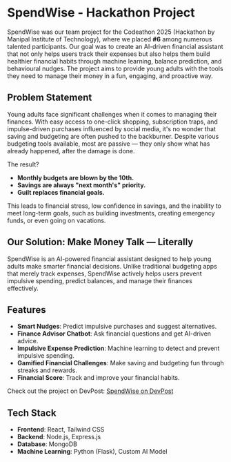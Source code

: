 # SpendWise - Hackathon Project

SpendWise was our team project for the Codeathon 2025 (Hackathon by Manipal Institute of Technology), where we placed **#6** among numerous talented participants. Our goal was to create an AI-driven financial assistant that not only helps users track their expenses but also helps them build healthier financial habits through machine learning, balance prediction, and behavioural nudges. The project aims to provide young adults with the tools they need to manage their money in a fun, engaging, and proactive way.

## Problem Statement

Young adults face significant challenges when it comes to managing their finances. With easy access to one-click shopping, subscription traps, and impulse-driven purchases influenced by social media, it's no wonder that saving and budgeting are often pushed to the backburner. Despite various budgeting tools available, most are passive — they only show what has already happened, after the damage is done.

The result?  
- **Monthly budgets are blown by the 10th.**  
- **Savings are always "next month's" priority.**  
- **Guilt replaces financial goals.**

This leads to financial stress, low confidence in savings, and the inability to meet long-term goals, such as building investments, creating emergency funds, or even going on vacations.

## Our Solution: Make Money Talk — Literally

SpendWise is an AI-powered financial assistant designed to help young adults make smarter financial decisions. Unlike traditional budgeting apps that merely track expenses, SpendWise actively helps users prevent impulsive spending, predict balances, and manage their finances effectively.

## Features

- **Smart Nudges**: Predict impulsive purchases and suggest alternatives.
- **Finance Advisor Chatbot**: Ask financial questions and get AI-driven advice.
- **Impulsive Expense Prediction**: Machine learning to detect and prevent impulsive spending.
- **Gamified Financial Challenges**: Make saving and budgeting fun through streaks and rewards.
- **Financial Score**: Track and improve your financial habits.

Check out the project on DevPost: [SpendWise on DevPost](https://devpost.com/software/spendwise-7m09zo)

## Tech Stack

- **Frontend**: React, Tailwind CSS
- **Backend**: Node.js, Express.js
- **Database**: MongoDB
- **Machine Learning**: Python (Flask), Custom AI Model

